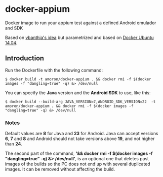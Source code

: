 # docker-appium
Docker image to run your appium test against a defined Android emulador and SDK

Based on <a href="https://github.com/vbanthia/docker-appium">vbanthia's idea</a> but parametrized and based on <a href="https://hub.docker.com/_/ubuntu/">Docker Ubuntu 14.04</a>.

## Introduction

Run the Dockerfile with the following command:


```
$ docker build -t amoron/docker-appium . && docker rmi -f $(docker images -f "dangling=true" -q) &> /dev/null

```

You can specify the **Java** version and the **Android SDK** to use, like this:

```
$ docker build --build-arg JAVA_VERSION=7,ANDROID_SDK_VERSION=22  -t amoron/docker-appium . && docker rmi -f $(docker images -f "dangling=true" -q) &> /dev/null

```

### Notes

Default values are **8** for Java and **23** for Android. Java can accept versions **6**, **7** and **8** and Android should not take versions above **19**, and not higher than **24**.



The second part of the command, **'&& docker rmi -f $(docker images -f "dangling=true" -q) &> /dev/null'**, is an optional one that deletes past images of the builds so the PC does not end up with several duplicated images. It can be removed without affecting the build.

